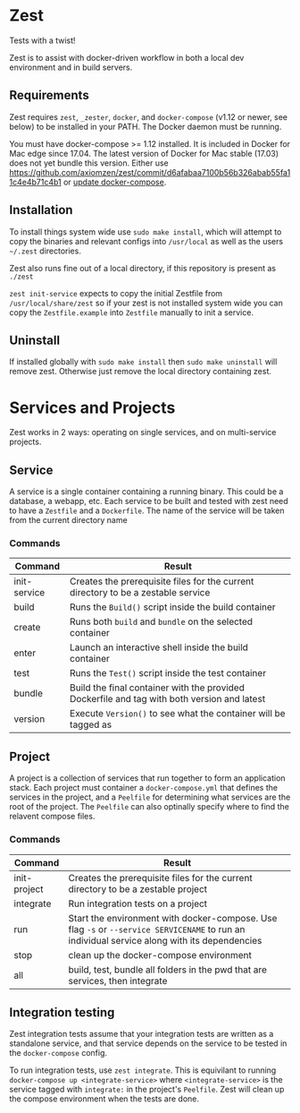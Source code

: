 # Zest
Tests with a twist!

Zest is to assist with docker-driven workflow in both a local dev environment and in build servers.

## Requirements
Zest requires `zest`, `_zester`, `docker`, and `docker-compose` (v1.12 or newer, see below)
to be installed in your PATH. The Docker daemon must be running.

You must have docker-compose >= 1.12 installed. It is included in Docker for Mac edge since 17.04.
The latest version of Docker for Mac stable (17.03) does not yet bundle this version.
Either use https://github.com/axiomzen/zest/commit/d6afabaa7100b56b326abab55fa11c4e4b71c4b1
or [update docker-compose](https://docs.docker.com/compose/install/).

## Installation
To install things system wide use `sudo make install`, which will attempt to copy the binaries and relevant configs into `/usr/local` as well as the users `~/.zest` directories.

Zest also runs fine out of a local directory, if this repository is present as `./zest`

`zest init-service` expects to copy the initial Zestfile from `/usr/local/share/zest` so if your zest is not installed system wide you can copy the `Zestfile.example` into `Zestfile` manually to init a service.

## Uninstall
If installed globally with `sudo make install` then `sudo make uninstall` will remove zest. Otherwise just remove the local directory containing zest.

# Services and Projects
Zest works in 2 ways: operating on single services, and on multi-service projects.

## Service
A service is a single container containing a running binary. This could be a database, a webapp, etc.
Each service to be built and tested with zest need to have a `Zestfile` and a `Dockerfile`. The name of the service will be taken from the current directory name

### Commands
Command | Result
--------|-------
init-service | Creates the prerequisite files for the current directory to be a zestable service
build   | Runs the `Build()` script inside the build container
create  | Runs both `build` and `bundle` on the selected container
enter   | Launch an interactive shell inside the build container
test    | Runs the `Test()` script inside the test container
bundle  | Build the final container with the provided Dockerfile and tag with both version and latest
version | Execute `Version()` to see what the container will be tagged as


## Project
A project is a collection of services that run together to form an application stack.
Each project must container a `docker-compose.yml` that defines the services in the project, and a `Peelfile` for determining what services are the root of the project.
The `Peelfile` can also optinally specify where to find the relavent compose files.

### Commands
Command | Result
--------|--------
init-project | Creates the prerequisite files for the current directory to be a zestable project
integrate | Run integration tests on a project
run | Start the environment with docker-compose. Use flag `-s` or `--service SERVICENAME` to run an individual service along with its dependencies
stop | clean up the docker-compose environment
all | build, test, bundle all folders in the pwd that are services, then integrate

## Integration testing
Zest integration tests assume that your integration tests are written as a standalone service, and that service depends on the service to be tested in the `docker-compose` config.

To run integration tests, use `zest integrate`. This is equivilant to running `docker-compose up <integrate-service>` where `<integrate-service>` is the service tagged with `integrate:` in the project's `Peelfile`.
Zest will clean up the compose environment when the tests are done.
